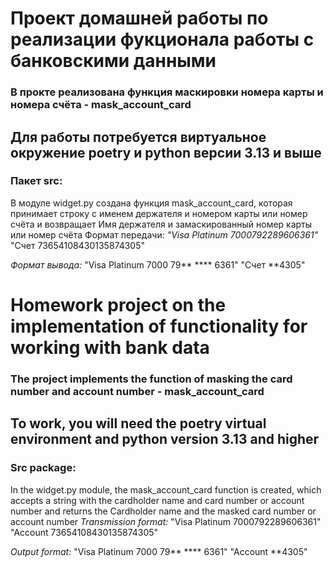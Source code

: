 # Проект домашней работы по реализации фукционала работы с банковскими данными

### В прокте реализована функция маскировки номера карты и номера счёта - mask_account_card

## Для работы потребуется виртуальное окружение poetry и python версии 3.13 и выше

### Пакет src:
В модуле widget.py создана функция mask_account_card, которая принимает строку с именем держателя и номером карты или номер счёта и возвращает Имя держателя и замаскированный номер карты или номер счёта
Формат передачи:
*"Visa Platinum 7000792289606361"*
"Счет 73654108430135874305"

*Формат вывода:*
"Visa Platinum 7000 79** **** 6361"
"Счет **4305"


# Homework project on the implementation of functionality for working with bank data

### The project implements the function of masking the card number and account number - mask_account_card

## To work, you will need the poetry virtual environment and python version 3.13 and higher

### Src package:
In the widget.py module, the mask_account_card function is created, which accepts a string with the cardholder name and card number or account number and returns the Cardholder name and the masked card number or account number
*Transmission format:*
"Visa Platinum 7000792289606361"
"Account 73654108430135874305"

*Output format:*
"Visa Platinum 7000 79** **** 6361"
"Account **4305"
